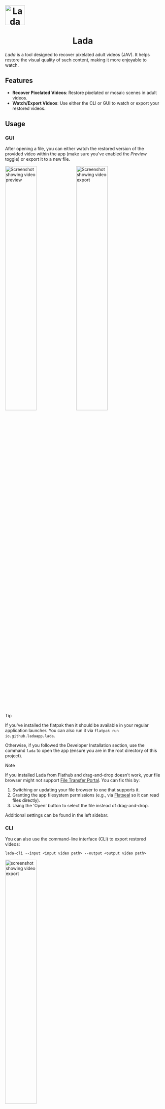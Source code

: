 <h1 align="center">
  <img src="packaging/flatpak/share/icons/hicolor/128x128/apps/io.github.ladaapp.lada.png" alt="Lada Icon" style="display: block; width: 64px; height: 64px;">
  <br>
  Lada
</h1>

*Lada* is a tool designed to recover pixelated adult videos (JAV). It helps restore the visual quality of such content, making it more enjoyable to watch.

## Features

- **Recover Pixelated Videos**: Restore pixelated or mosaic scenes in adult videos.
- **Watch/Export Videos**: Use either the CLI or GUI to watch or export your restored videos.

## Usage

### GUI

After opening a file, you can either watch the restored version of the provided video within the app (make sure you've enabled the *Preview* toggle) or export it to a new file.

<picture>
  <source media="(prefers-color-scheme: dark)" srcset="assets/screenshot_gui_1_dark.png">
  <source media="(prefers-color-scheme: light)" srcset="assets/screenshot_gui_1_light.png">
  <img alt="Screenshot showing video preview" src="assets/screenshot_gui_1_dark.png" width="45%">
</picture>
<picture>
  <source media="(prefers-color-scheme: dark)" srcset="assets/screenshot_gui_2_dark.png">
  <source media="(prefers-color-scheme: light)" srcset="assets/screenshot_gui_2_light.png">
  <img alt="Screenshot showing video export" src="assets/screenshot_gui_2_dark.png" width="45%">
</picture>

> [!TIP]
> If you've installed the flatpak then it should be available in your regular application launcher. You can also run it via `flatpak run io.github.ladaapp.lada`.
> 
> Otherwise, if you followed the Developer Installation section, use the command `lada` to open the app (ensure you are in the root directory of this project).

> [!NOTE]
> If you installed Lada from Flathub and drag-and-drop doesn't work, your file browser might not support [File Transfer Portal](https://flatpak.github.io/xdg-desktop-portal/docs/doc-org.freedesktop.portal.FileTransfer.html).
> You can fix this by:
>  1) Switching or updating your file browser to one that supports it.
>  2) Granting the app filesystem permissions (e.g., via [Flatseal](https://flathub.org/apps/com.github.tchx84.Flatseal) so it can read files directly).
>  3)  Using the 'Open' button to select the file instead of drag-and-drop.

Additional settings can be found in the left sidebar.

### CLI

You can also use the command-line interface (CLI) to export restored videos:

```shell
lada-cli --input <input video path> --output <output video path>
```
<img src="assets/screenshot_cli_1.png" alt="screenshot showing video export" width="45%">

> [!TIP]
> If you've installed the app via Flathub then the command would look like this (instead of *host* permissions you could also use `--file-forwarding` option):
>  ```shell
>  flatpak run --filesystem=host --command=lada-cli io.github.ladaapp.lada --input <input video path> --output <output video path>
>  ```
> Alternatively, set an alias in your shell to simplify the command and match the non-flatpak version:
> ```shell
> alias lada-cli="flatpak run --filesystem=host --command=lada-cli io.github.ladaapp.lada"
>  ```

> [!TIP]
> If you installed via Docker, use:
>  ```shell
> docker run --rm --gpus all --mount type=bind,src=<path to input/output video dir>,dst=/mnt ladaapp/lada:latest --input /mnt/<input video file> --output /mnt/<output video file>
> ```

> [!TIP]
> Lada writes the restored video to a temporary file before combining it with the audio stream from the original file and saving it to the selected destination. The default location is `/tmp`.
> You can change this by setting the `TMPDIR` environment variable. On flatpak, you can pass `--env=TMPDIR=/my/custom/tempdir` or use Flatseal to set it permanently.

For more information about additional options, use the `--help` argument:

## Restoration options
The project comes with a generic mosaic removal model that was trained on a diverse set of scenes and is used by default.

> [!TIP]
> For folks currently using or interested in the mosaic restoration model from [DeepMosaics](https://github.com/HypoX64/DeepMosaics):
> It is integrated in Lada and you can use it via CLI or GUI if you prefer. As DeepMosaics is not maintained anymore it's also included in the Flatpak and Docker image of Lada so it's easier to use.

You can choose the model to use via the side panel, or when using the CLI by specifying the path and type of the model as arguments.

## Status
Don't expect this to work perfectly, some scenes can be pretty good and close to the real thing. Other scenes can be rather meh and show worse artifacts than the original mosaics.

You'll need a Nvidia (CUDA) GPU and some patience to run the app. If your card has at least 4-6GB of VRAM then it should work out of the box.

The CPU is used for encoding the restored video so shouldn't be too slow either (current version does not ship with GPU video encoders). You can adjust encoder options to your needs on the CLI.

The app also needs quite a bit of RAM for buffering to increase throughput. For 1080p content you should be fine with 6-8GB RAM, 4K will need a lot more.

If you want to use watch the restored video in the GUI preview mode in real-time you'll need a pretty beefy machine or you'll see the player pausing until next restored frames are computed.
GUI Preview mode will need less CPU resources as it will not have to encode the video but will use more additional RAM for buffering.

If your GPU is not fast enough to watch the video in real-time you'll have to export it first and watch it later with your favorite media player.

Technically running the app on your CPU is also supported where *supported* is defined as: It will not crash but processing will be so slow you wish you haven't given it a try.

Here are some speed performance numbers using Lada v0.7.0 on my available hardware to give you an idea what to expect (used h264 codec with default settings; RTX 3090 results are limited by CPU encoding and could be faster with other settings):

| Video name | Video description                                                                                    | Video<br>duration / resolution / FPS | Lada<br>runtime / FPS<br>Nvidia RTX 3050<br>(*Laptop GPU*) | Lada<br>runtime / FPS<br>Nvidia RTX 3090<br>(Desktop GPU) |
|------------|------------------------------------------------------------------------------------------------------|--------------------------------------|------------------------------------------------------------|-----------------------------------------------------------|
| vid1       | multiple mosaic regions present on all frames                                                        | 1m30s / 10920x1080 / 30 FPS          | 3m36s / 12 FPS                                             | 1m33s / 30 FPS                                            |
| vid2       | single mosaic region present on all frames                                                           | 3m0s / 1920x1080 / 30 FPS            | 4m11s / 21 FPS                                             | 2m16s / 39 FPS                                            |
| vid3       | half of the video doesn't have any mosaics present,<br>the other half mostly single mosaic per frame | 41m16s / 852x480 / 30 FPS            | 26m30s / 46 FPS                                            | 10m20s / 119 FPS                                          |


It may or may not work on Windows and Mac and other GPUs. You'll have to try to follow Developer Installation below and see how far you get.

Patches / reports welcome if you are able to make it run on other systems or have a suggestion how to improve the documentation.

## Installation
### Using Flatpak
The easiest way to install the app (CLI and GUI) on Linux is via Flathub:

<a href='https://flathub.org/apps/details/io.github.ladaapp.lada'><img width='200' alt='Download from Flathub' src='https://flathub.org/api/badge?svg&locale=en'/></a>

> [!CAUTION]
> The Flatpak version works only with x86_64 CPUs and Nvidia/CUDA GPUs. Ensure your system uses the official NVIDIA drivers, not `nouveau`.
> CPU-only inference is technically possible but refer to the notes in the [Status](#status) section first.

### Using Docker

The app is also available via Docker (CLI only). You can pull it from Docker Hub with the following command:

```shell
docker pull ladaapp/lada:latest
````

This image has the same limitations as the Flatpak version: x86_64 CPU + Nvidia/CUDA GPU. To use your GPU, make sure to install the [Nvidia Container
Toolkit](https://docs.nvidia.com/datacenter/cloud-native/container-toolkit/latest/install-guide.html) first.

### Alternative Installation Methods

If you prefer not to use Flatpak or Docker, have different hardware specifications, or are using a non-Linux system, follow the [Developer Installation](#developer-installation) steps. Contributions
are welcome if someone can package the app for other systems!

> [!NOTE]
> There have been reports that CLI installation works on both Windows and Windows WSL. Making the GUI work doesn't seem to be that easy though.


## Developer Installation
This section describes how to install the app from source.

### Install CLI

1) Get the source
   ```bash
   git clone https://github.com/ladaapp/lada.git
   cd lada
   ```

2) Install system dependencies with your system package manager or compile/install from source
   * Python >= 3.12
   * FFmpeg >= 5.0

> [!TIP]
> Arch Linux: `sudo pacman -Syu python ffmpeg`
> 
> Ubuntu 24.10: `sudo apt install python3.12 python3.12-venv ffmpeg` 

3) Create a virtual environment to install python dependencies
    ```bash
    python3 -m venv .venv
    source .venv/bin/activate
    ```

4) [Install PyTorch](https://pytorch.org/get-started/locally)

5) Install python dependencies
    ```bash
    python -m pip install -e '.[basicvsrpp]'
    ````

6) Apply patches
    
   On low-end hardware running mosaic detection model could run into a timeout defined in ultralytics library and the scene would not be restored. The following patch increases this time limit (tested with `ultralytics==8.3.92`):
   ```bash
   patch -u .venv/lib/python3.1[23]/site-packages/ultralytics/utils/ops.py patches/increase_mms_time_limit.patch
   ```
   
   Disable crash-reporting / telemetry of one of our dependencies (ultralytics):
   ```bash
   patch -u .venv/lib/python3.1[23]/site-packages/ultralytics/utils/__init__.py  patches/remove_ultralytics_telemetry.patch
   ```

7) Download model weights
   
   Download the models from the GitHub Releases page into the `model_weights` directory. The following commands do just that
   ```shell
   wget -P model_weights/ 'https://github.com/ladaapp/lada/releases/download/v0.7.0/lada_mosaic_detection_model_v3.pt'
   wget -P model_weights/ 'https://github.com/ladaapp/lada/releases/download/v0.6.0/lada_mosaic_restoration_model_generic_v1.2.pth'
   ```

   If you're interested in running DeepMosaics' restoration model you can also download their pretrained model `clean_youknow_video.pth`
   ```shell
   wget -O model_weights/3rd_party/clean_youknow_video.pth 'https://drive.usercontent.google.com/download?id=1ulct4RhRxQp1v5xwEmUH7xz7AK42Oqlw&export=download&confirm=t'
   ```

Now you should be able to run the CLI by calling `lada-cli`.

### Install GUI

1) Install everything mentioned in [Install CLI](#install-cli)

2) Install system dependencies with your system package manager or compile/install from source
   * Gstreamer >= 1.14
   * PyGObject
   * GTK >= 4.0
   * libadwaita >= 1.6

> [!TIP]
> Arch Linux: 
> ```bash
> sudo pacman -Syu python-gobject gtk4 libadwaita gstreamer gst-plugins-base gst-plugins-good gst-plugins-bad gst-plugins-ugly gst-plugins-base-libs gst-plugins-bad-libs gst-plugin-gtk4
> ```
>   
> Ubuntu 24.10:
> ```bash
> sudo apt install libgirepository-2.0-dev gcc libcairo2-dev pkg-config python3-dev gir1.2-gtk-4.0 gir1.2-adw-1 gir1.2-gstreamer-1.0
> sudo apt install libgstreamer1.0-0 libgstreamer1.0-dev libgstreamer-plugins-base1.0-dev gstreamer1.0-plugins-base gstreamer1.0-plugins-good gstreamer1.0-plugins-bad gstreamer1.0-plugins-ugly gstreamer1.0-pulseaudio gstreamer1.0-alsa gstreamer1.0-gl gstreamer1.0-tools gstreamer1.0-libav  gstreamer1.0-gtk4
> ```

3) Install python dependencies
    ```bash
    python -m pip install -e '.[gui]'
    ````

> [!TIP]
> If you intend to hack on the GUI code install also `gui-dev` extra: `python -m pip install -e '.[gui-dev]'`

Now you should be able to run the GUI by calling `lada`.

### Installing on Windows Via WSL2 Ubuntu(both CLI+GUI)

> [!CAUTION]
>Before starting, you will need to have virtualization enabled in your Bios

1.Open Powershell, and install WSL2(You will need to restart your PC after running the following command)
  ```PowerShell
  wsl --install
  ```
	
2.Once restarted, run the following command to make sure WSL is installed
  ```PowerShell
  wsl --version
  ```
	
3.Make sure WSL is up-to-date
  ```PowerShell
  wsl --update
  ```
	
> [!NOTE]
>The current stable release of WSL has a Linux kernel that doesn't have NUMA nodes enabled, if you are compiling FFmpeg yourself and will use the x265 encoder, please compile your own kernel from this [repository](https://github.com/microsoft/WSL2-Linux-Kernel/tree/linux-msft-wsl-6.6.y)
>Alternatively, you can also get the pre-release version of WSL which does come with a NUMA enabled kernel:
>```PowerShell
>wsl --update --pre-release
>``` 

4.Install Ubuntu 
  ```PowerShell
  wsl --install Ubuntu --name <Any Name You Want>
  ```
	
5.Initialize Ubuntu(the newest pre-release does this automatically)
  ```PowerShell
  wsl -d <The Name You Set>
  ```
	
6.Update packages
  ```bash
  sudo apt update && sudo apt full-upgrade
  ```
	
7.Edit `release-upgrades` in order to update to lastest Ubuntu release
  ```bash
  sudo nano /etc/update-manager/release-upgrades
  ```
  Change `lts` > `normal`
  `Ctrl+O` then `Enter` to Save, `Ctrl+X` to Exit

8.Now Update to Ubuntu 24.10
  ```bash
  do-release-upgrade
  ```
	
> [!NOTE]
>You will be prompted multiple times during the update, you just need to select `Yes` everytime

9.Now Restart Your Ubuntu Instance
  ```bash
  exit
  ```
  Then terminate it:
  ```PowerShell
  wsl --terminate <The Name You Set>
  ```
  Or if you don't have any other instance running:
  ```PowerShell
  wsl --shutdown
  ```
  Then start it again:
  ```PowerShell
  wsl -d <The Name You Set>
  ```
	
10.Make Sure Packages are up-to-date again
   ```bash
   sudo apt update && sudo apt full-upgrade
   ```
	
11.Update to Ubuntu 25.04
  ```bash
  do-release-upgrade -d
  ```
> [!TIP]
>If any error occurs run 
>```bash
>sudo apt update && sudo apt full-upgrade
>```
>And 
>```bash
>sudo apt --fix-broken install
>```
>These commands should fix most issues

> [!NOTE]
>The following are basically almost the same as the Ubuntu Instructions above


12.Follow Step 9 to restart after the update, then install the following Packages
  ```bash
  sudo apt update && sudo apt install ffmpeg libcairo2-dev libgirepository-2.0-dev libadwaita-1-dev python3.13-venv python3-dev build-essential
  sudo apt install libgstreamer1.0-dev libgstreamer-plugins-base1.0-dev libgstreamer-plugins-bad1.0-dev gstreamer1.0-plugins-base gstreamer1.0-plugins-good gstreamer1.0-plugins-bad gstreamer1.0-plugins-ugly gstreamer1.0-libav gstreamer1.0-tools gstreamer1.0-x gstreamer1.0-alsa gstreamer1.0-gl gstreamer1.0-gtk3 gstreamer1.0-qt5 gstreamer1.0-pulseaudio gstreamer1.0-gtk4
  ```
13.Get the source inside Linux filesystem
   ```bash
   cd ~/
   git clone https://github.com/ladaapp/lada.git
   cd lada
   ```
14.Create a virtual environment to install python dependencies
   ```bash
   python3 -m venv .venv
   source .venv/bin/activate
   ```

15.[Install PyTorch](https://pytorch.org/get-started/locally)

16.Install python dependencies
   ```bash
   pip install -e '.[basicvsrpp, gui]'
   ````

17.Apply patches
   
   On low-end hardware running mosaic detection model could run into a timeout defined in ultralytics library and the scene would not be restored. The following patch increases this time limit (tested with `ultralytics==8.3.92`):
   ```bash
   patch -u .venv/lib/python3.13/site-packages/ultralytics/utils/ops.py patches/increase_mms_time_limit.patch
   ```
   
   Disable crash-reporting / telemetry of one of our dependencies (ultralytics):
   ```bash
   patch -u .venv/lib/python3.13/site-packages/ultralytics/utils/__init__.py  patches/remove_ultralytics_telemetry.patch
   ```

18.Download model weights
   
   Download the models from the GitHub Releases page into the `model_weights` directory. The following commands do just that
   ```shell
   wget -P model_weights/ 'https://github.com/ladaapp/lada/releases/download/v0.7.0/lada_mosaic_detection_model_v3.pt'
   wget -P model_weights/ 'https://github.com/ladaapp/lada/releases/download/v0.6.0/lada_mosaic_restoration_model_generic_v1.2.pth'
   ```

   If you're interested in running DeepMosaics' restoration model you can also download their pretrained model `clean_youknow_video.pth`
   ```shell
   wget -O model_weights/3rd_party/clean_youknow_video.pth 'https://drive.usercontent.google.com/download?id=1ulct4RhRxQp1v5xwEmUH7xz7AK42Oqlw&export=download&confirm=t'
   ```

19.Apply fix the following fix for GUI in your `.bashrc`(located in home directory or cd ~/)
   ```bash
   sudo nano ~/.bashrc
   ```
   Add this line at the end:
   ```bash
   echo "Fixing X11 & Wayland..."
   sudo rm -r /tmp/.X11-unix && ln -s /mnt/wslg/.X11-unix /tmp/.X11-unix
   ln -sf /mnt/wslg/runtime-dir/wayland* /run/user/`id -u`/
   ```
   Credit:[satmandu](https://github.com/microsoft/wslg/issues/1291#issuecomment-2416869718)
   
   While you're here, you can also apply the either of the following lines for dark mode:
   ```bash
   export GTK_THEME=HighContrastInverse
   ```
   ```bash
   export GTK_THEME=Adwaita:dark
   ```
   And finally you can also use x11 instead by adding this line
   ```bash
   export GDK_BACKEND=x11
   ```
   `Ctrl+O` then `Enter` to Save, `Ctrl+X` to Exit
	
20.Restart following Step 9 and you should be able to invoke both `lada` and `lada-cli` commands after activating the enviorment
   ```bash
   cd ~/lada
   source .venv/bin/activate
   ```
> [!TIP]
>Miscellaneous Tip for WSL-
>
>Local files from Windows will be located under `/mnt/<drive letter>`
>
>You can always convert Windows filepaths to Unix or vice-versa with the following command:
>```bash
>wslpath <path/to/file>
>```
>
>If you want to connect a Network Drive already mapped to Windows follow this [video](https://www.youtube.com/watch?v=dZEAQwXzTsA)
>
>If you ever forget what you named your distro, you can always run:
>```PowerShell
>wsl --list --verbose
>```
>It list all your installed distros(it will also show the ones currently running)
>
>To delete the distro you can run:
>```PowerShell
>wsl --unregister <The Name You Set>
>```
>The Following commands allow you to export and import the distro
>```PowerShell
>wsl --export <The Name You Set> <path to export.tar>
>```
>```PowerShell
>wsl --import <Set A Name> <where you want to save the distro> <path to export.tar>
>```
>
>As always, you can access the Linux filesystem via Explorer, either by click on the `Linux` tab on the right, or by running the command in Powershell while your distro is active and you're in the Linux filesystem:
>```shell
>explorer.exe .
>```
>This also allows you run basically any Windows program
>
>And a tip for those with low RAM on your base system(since WSL only uses 50% of your system RAM), you might want to make a `.wslconfig` following these [instructions](https://learn.microsoft.com/en-us/windows/wsl/wsl-config#configure-global-options-with-wslconfig) to increase the  amount of RAM that can be used by WSL

## Training and dataset creation
For instructions on training your own models and datasets, refer to [Training and dataset creation](docs/training_and_dataset_creation.md).

## Credits
This project builds upon work done by these fantastic individuals and projects:

* [DeepMosaics](https://github.com/HypoX64/DeepMosaics): Provided code for mosaic creation during dataset creation/training. Also inspired me to start this project.
* [BasicVSR++](https://ckkelvinchan.github.io/projects/BasicVSR++) / [MMagic](https://github.com/open-mmlab/mmagic): Used as the base model for mosaic removal.
* [YOLO/Ultralytics](https://github.com/ultralytics/ultralytics): Used for training mosaic and NSFW detection models.
* [DOVER](https://github.com/VQAssessment/DOVER):  Used to assess video quality of created clips during the dataset creation process to filter out low-quality clips.
* [DNN Watermark / PITA Dataset](https://github.com/tgenlis83/dnn-watermark): Used most of its code for creating a watermark detection dataset used to filter out scenes obstructed by text/watermarks/logos.
* [NudeNet](https://github.com/notAI-tech/NudeNet/): Used as an additional NSFW classifier to filter out false positives by our own NSFW segmentation model
* [Twitter Emoji](https://github.com/twitter/twemoji): Provided eggplant emoji as base for the app icon.
* [Real-ESRGAN](https://github.com/xinntao/Real-ESRGAN): Used their image degradation model design for our mosaic detection model degradation pipeline.
* PyTorch, FFmpeg, GStreamer, GTK and [all other folks building our ecosystem](https://xkcd.com/2347/)
